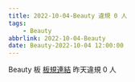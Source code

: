 ```yaml
---
title: 2022-10-04-Beauty 違規 0 人
tags:
    - Beauty
abbrlink: 2022-10-04-Beauty
date: Beauty-2022-10-04 12:00:00
---
```

Beauty 板 [板規連結](https://www.ptt.cc/bbs/Beauty/M.1630069980.A.84B.html)
昨天違規 0 人
